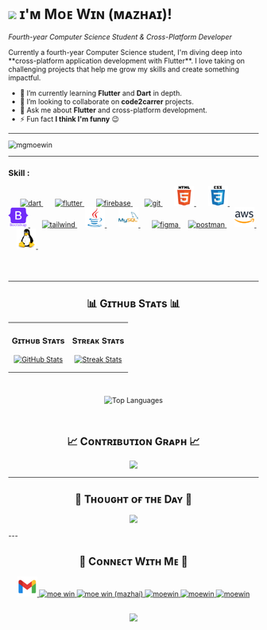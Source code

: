 <br>

# <img src="https://emojis.slackmojis.com/emojis/images/1531849430/4246/blob-sunglasses.gif?1531849430" width="30"/> ɪ'ᴍ Mᴏᴇ Wɪɴ (ᴍᴀᴢʜᴀɪ)! 
*Fourth-year Computer Science Student & Cross-Platform Developer*
<br />

<p align="left">Currently a fourth-year Computer Science student, I'm diving deep into **cross-platform application development with Flutter**. I love taking on challenging projects that help me grow my skills and create something impactful.</p>

- 🌱 I’m currently learning **Flutter** and **Dart** in depth.
- 👯 I’m looking to collaborate on **code2carrer** projects.
- 💬 Ask me about **Flutter** and cross-platform development.
- ⚡ Fun fact **I think I'm funny** 😉
---

<p align="left">
  <img src="https://komarev.com/ghpvc/?username=mgmoewin&label=Profile%20views&color=770677&style=for-the-badge&logo=star" alt="mgmoewin" style="padding-right:20px;" />
</p>

---


<h3 align="left">Skill :</h3>

<p align="left"> 
    <a href="https://dart.dev" target="_blank" rel="noreferrer"> <img src="https://www.vectorlogo.zone/logos/dartlang/dartlang-icon.svg" alt="dart" width="40" height="40"/> </a> 
    <a href="https://flutter.dev" target="_blank" rel="noreferrer"> <img src="https://www.vectorlogo.zone/logos/flutterio/flutterio-icon.svg" alt="flutter" width="40" height="40"/> </a> 
    <a href="https://firebase.google.com/" target="_blank" rel="noreferrer"> <img src="https://www.vectorlogo.zone/logos/firebase/firebase-icon.svg" alt="firebase" width="40" height="40"/> </a> 
    <a href="https://git-scm.com/" target="_blank" rel="noreferrer"> <img src="https://www.vectorlogo.zone/logos/git-scm/git-scm-icon.svg" alt="git" width="40" height="40"/> </a> 
    <a href="https://www.w3.org/html/" target="_blank" rel="noreferrer"> <img src="https://raw.githubusercontent.com/devicons/devicon/master/icons/html5/html5-original-wordmark.svg" alt="html5" width="40" height="40"/> </a> 
    <a href="https://www.w3schools.com/css/" target="_blank" rel="noreferrer"> <img src="https://raw.githubusercontent.com/devicons/devicon/master/icons/css3/css3-original-wordmark.svg" alt="css3" width="40" height="40"/> </a> 
    <a href="https://getbootstrap.com" target="_blank" rel="noreferrer"> <img src="https://raw.githubusercontent.com/devicons/devicon/master/icons/bootstrap/bootstrap-plain-wordmark.svg" alt="bootstrap" width="40" height="40"/> </a> 
    <a href="https://tailwindcss.com/" target="_blank" rel="noreferrer"> <img src="https://www.vectorlogo.zone/logos/tailwindcss/tailwindcss-icon.svg" alt="tailwind" width="40" height="40"/> </a>
    <a href="https://www.java.com" target="_blank" rel="noreferrer"> <img src="https://raw.githubusercontent.com/devicons/devicon/master/icons/java/java-original.svg" alt="java" width="40" height="40"/> </a> 
    <a href="https://www.mysql.com/" target="_blank" rel="noreferrer"> <img src="https://raw.githubusercontent.com/devicons/devicon/master/icons/mysql/mysql-original-wordmark.svg" alt="mysql" width="40" height="40"/> </a> 
    <a href="https://www.figma.com/" target="_blank" rel="noreferrer"> <img src="https://www.vectorlogo.zone/logos/figma/figma-icon.svg" alt="figma" width="40" height="40"/> </a>
    <a href="https://postman.com" target="_blank" rel="noreferrer"> <img src="https://www.vectorlogo.zone/logos/getpostman/getpostman-icon.svg" alt="postman" width="40" height="40"/> </a>
    <a href="https://aws.amazon.com" target="_blank" rel="noreferrer"> <img src="https://raw.githubusercontent.com/devicons/devicon/master/icons/amazonwebservices/amazonwebservices-original-wordmark.svg" alt="aws" width="40" height="40"/> </a> 
    <a href="https://www.linux.org/" target="_blank" rel="noreferrer"> <img src="https://raw.githubusercontent.com/devicons/devicon/master/icons/linux/linux-original.svg" alt="linux" width="40" height="40"/> </a> 
</p>
<br />
<br />

---

<h2 align="center">📊 Gɪᴛʜᴜʙ Sᴛᴀᴛs 📊</h2>

<table width="100%">
  <tr>
    <td width="50%">
      <h3 align="center"><strong>Gɪᴛʜᴜʙ Sᴛᴀᴛs</strong></h3>
      <p align="center">
        <a href="https://github.com/mgmoewin">
          <img align="center" src="https://github-readme-stats.vercel.app/api?username=mgmoewin&count_private=true&show_icons=true&theme=nightowl&bg_color=0,000000,441350&title_color=c56a90&text_color=ffffff" alt="GitHub Stats" />
        </a>
      </p>
    </td>
    <td width="50%">
      <h3 align="center"><strong>Sᴛʀᴇᴀᴋ Sᴛᴀᴛs</strong></h3>
      <p align="center">
        <a href="https://github.com/mgmoewin">
          <img align="center" src="https://streak-stats.demolab.com?user=mgmoewin&theme=nightowl&background=0,000000,441350&fire=ffeb95&ring=ffeb95&sideNums=ffffff&sideLabels=ffffff&dates=c56a90&currStreakNum=ffffff" alt="Streak Stats" />
        </a>
      </p>
    </td>
  </tr>
</table>

<br />

<p align="center">
  <img align="center" src="https://github-readme-stats.vercel.app/api/top-langs?username=mgmoewin&show_icons=true&locale=en&layout=compact&theme=nightowl&bg_color=0,000000,441350&title_color=c56a90&text_color=ffffff" alt="Top Languages" />
</p>

<br />

<h2 align="center">📈 Cᴏɴᴛʀɪʙᴜᴛɪᴏɴ Gʀᴀᴘʜ 📈</h2>
<div align="center">
    <img src="https://github-readme-activity-graph.vercel.app/graph?username=mgmoewin&bg_color=220a28&&color=ffffff&line=c56a90&point=ffeb95&area=false&hide_border=false" border-radius="15">
</div>

---

<h2 align="center">🌟 Tʜᴏᴜɢʜᴛ ᴏғ ᴛʜᴇ Dᴀʏ 🌟</h2>

<p align="center">
    <img src="https://readme-daily-quotes.vercel.app/api?theme=dark&bg_color=220a28&author_color=ffeb95&accent_color=c56a90">
</p>
---

<h2 align="center">🤝 Cᴏɴɴᴇᴄᴛ Wɪᴛʜ Mᴇ 🤝 </h2>
<div align="center">
    
<a href="mailto:moewin4070@gmail.com" target="_blank">
<img src="https://raw.githubusercontent.com/rahuldkjain/github-profile-readme-generator/master/src/images/icons/Social/gmail.svg" alt="moewin4070@gmail.com" height="40" width="40" />
</a>

<a href="https://linkedin.com/in/moe win" target="_blank">
<img src="https://raw.githubusercontent.com/rahuldkjain/github-profile-readme-generator/master/src/images/icons/Social/linked-in-alt.svg" alt="moe win" height="40" width="40" />
</a>

<a href="https://fb.com/moe win (mazhai)" target="_blank">
<img src="https://raw.githubusercontent.com/rahuldkjain/github-profile-readme-generator/master/src/images/icons/Social/facebook.svg" alt="moe win (mazhai)" height="40" width="40" />
</a>

<a href="https://dribbble.com/moewin" target="_blank">
<img src="https://raw.githubusercontent.com/rahuldkjain/github-profile-readme-generator/master/src/images/icons/Social/dribbble.svg" alt="moewin" height="40" width="40" />
</a>

<a href="https://medium.com/moewin" target="_blank">
<img src="https://raw.githubusercontent.com/rahuldkjain/github-profile-readme-generator/master/src/images/icons/Social/medium.svg" alt="moewin" height="40" width="40" />
</a>

<a href="https://www.leetcode.com/moewin" target="_blank">
<img src="https://raw.githubusercontent.com/rahuldkjain/github-profile-readme-generator/master/src/images/icons/Social/leet-code.svg" alt="moewin" height="40" width="40" />
</a>

</div>
<br/>

<p align="center">
  <img src="https://capsule-render.vercel.app/api?type=waving&color=gradient&height=65&section=footer"/>
</p>
